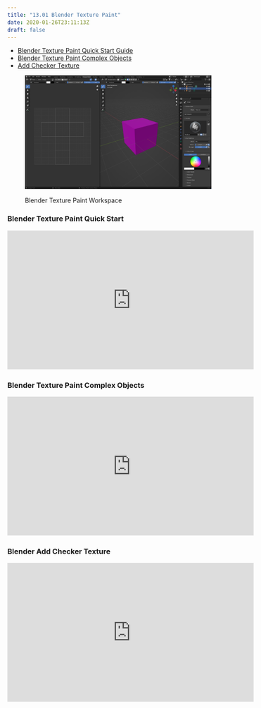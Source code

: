 ```yaml
---
title: "13.01 Blender Texture Paint"
date: 2020-01-26T23:11:13Z
draft: false
---
```


- [Blender Texture Paint Quick Start Guide](https://youtu.be/A0a-YndPpOM)
- [Blender Texture Paint Complex Objects](https://youtu.be/Oz4fiddcazI)
- [Add Checker Texture](https://youtu.be/gv8tQS9bSb8)

<figure>

[![Blender Texture Paint Workspace](2023-blender-texture-paint-workspace.png)](2023-blender-texture-paint-workspace.png)

<figcaption>

Blender Texture Paint Workspace

</figcaption>

</figure>

<div class="video-grid">

<div class="video-card">

### Blender Texture Paint Quick Start

<div class="iframe-16-9-container">
<iframe class="youTubeIframe" width="560" height="315" src="https://www.youtube.com/embed/A0a-YndPpOM?rel=0" title="YouTube video player" frameborder="0" allow="accelerometer; autoplay; clipboard-write; encrypted-media; gyroscope; picture-in-picture; web-share" allowfullscreen></iframe>
</div>
</div>

<div class="video-card">

### Blender Texture Paint Complex Objects

<div class="iframe-16-9-container">
<iframe class="youTubeIframe" width="560" height="315" src="https://www.youtube.com/embed/Oz4fiddcazI?rel=0" title="YouTube video player" frameborder="0" allow="accelerometer; autoplay; clipboard-write; encrypted-media; gyroscope; picture-in-picture; web-share" allowfullscreen></iframe>
</div>
</div>

<div class="video-card">

### Blender Add Checker Texture

<div class="iframe-16-9-container">
<iframe class="youTubeIframe" width="560" height="315" src="https://www.youtube.com/embed/gv8tQS9bSb8?rel=0" title="YouTube video player" frameborder="0" allow="accelerometer; autoplay; clipboard-write; encrypted-media; gyroscope; picture-in-picture; web-share" allowfullscreen></iframe>
</div>
</div>

</div>
